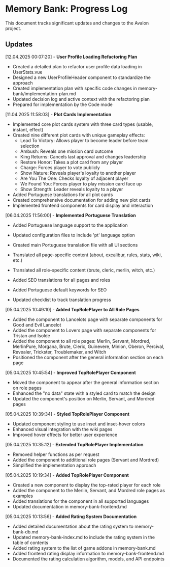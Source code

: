 # Memory Bank: Progress Log

This document tracks significant updates and changes to the Avalon project.

## Updates

[12.04.2025 00:07:20] - **User Profile Loading Refactoring Plan**

- Created a detailed plan to refactor user profile data loading in UserStats.vue
- Designed a new UserProfileHeader component to standardize the approach
- Created implementation plan with specific code changes in memory-bank/implementation-plan.md
- Updated decision log and active context with the refactoring plan
- Prepared for implementation by the Code mode

[11.04.2025 11:58:03] - **Plot Cards Implementation**

- Implemented core plot cards system with three card types (usable, instant, effect)
- Created nine different plot cards with unique gameplay effects:
  - Lead To Victory: Allows player to become leader before team selection
  - Ambush: Reveals one mission card outcome
  - King Returns: Cancels last approval and changes leadership
  - Restore Honor: Takes a plot card from any player
  - Charge: Forces player to vote publicly
  - Show Nature: Reveals player's loyalty to another player
  - Are You The One: Checks loyalty of adjacent player
  - We Found You: Forces player to play mission card face up
  - Show Strength: Leader reveals loyalty to a player
- Added Portuguese translations for all plot cards
- Created comprehensive documentation for adding new plot cards
- Implemented frontend components for card display and interaction

[06.04.2025 11:56:00] - **Implemented Portuguese Translation**

- Added Portuguese language support to the application
- Updated configuration files to include 'pt' language option
- Created main Portuguese translation file with all UI sections
- Translated all page-specific content (about, excalibur, rules, stats, wiki, etc.)
- Translated all role-specific content (brute, cleric, merlin, witch, etc.)
- Added SEO translations for all pages and roles
- Added Portuguese default keywords for SEO

- Updated checklist to track translation progress

[05.04.2025 10:49:10] - **Added TopRolePlayer to All Role Pages**

- Added the component to Lancelots page with separate components for Good and Evil Lancelot
- Added the component to Lovers page with separate components for Tristan and Isolde
- Added the component to all role pages: Merlin, Servant, Mordred, MerlinPure, Morgana, Brute, Cleric, Guinevere, Minion, Oberon, Percival, Revealer, Trickster, Troublemaker, and Witch
- Positioned the component after the general information section on each page

[05.04.2025 10:45:54] - **Improved TopRolePlayer Component**

- Moved the component to appear after the general information section on role pages
- Enhanced the "no data" state with a styled card to match the design
- Updated the component's position on Merlin, Servant, and Mordred pages

[05.04.2025 10:39:34] - **Styled TopRolePlayer Component**

- Updated component styling to use inset and inset-hover colors
- Enhanced visual integration with the wiki pages
- Improved hover effects for better user experience

[05.04.2025 10:35:12] - **Extended TopRolePlayer Implementation**

- Removed helper functions as per request
- Added the component to additional role pages (Servant and Mordred)
- Simplified the implementation approach

[05.04.2025 10:19:34] - **Added TopRolePlayer Component**

- Created a new component to display the top-rated player for each role
- Added the component to the Merlin, Servant, and Mordred role pages as examples
- Added translations for the component in all supported languages
- Updated documentation in memory-bank-frontend.md

[05.04.2025 10:13:56] - **Added Rating System Documentation**

- Added detailed documentation about the rating system to memory-bank-db.md
- Updated memory-bank-index.md to include the rating system in the table of contents
- Added rating system to the list of game addons in memory-bank.md
- Added frontend rating display information to memory-bank-frontend.md
- Documented the rating calculation algorithm, models, and API endpoints

